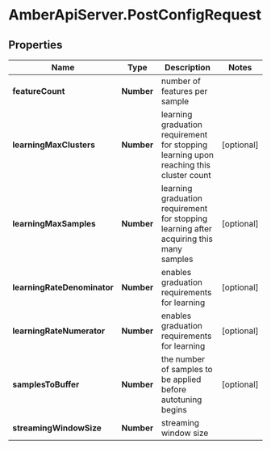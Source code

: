 # AmberApiServer.PostConfigRequest

## Properties
Name | Type | Description | Notes
------------ | ------------- | ------------- | -------------
**featureCount** | **Number** | number of features per sample | 
**learningMaxClusters** | **Number** | learning graduation requirement for stopping learning upon reaching this cluster count | [optional] 
**learningMaxSamples** | **Number** | learning graduation requirement for stopping learning after acquiring this many samples | [optional] 
**learningRateDenominator** | **Number** | enables graduation requirements for learning | [optional] 
**learningRateNumerator** | **Number** | enables graduation requirements for learning | [optional] 
**samplesToBuffer** | **Number** | the number of samples to be applied before autotuning begins | [optional] 
**streamingWindowSize** | **Number** | streaming window size | 
